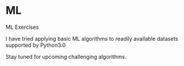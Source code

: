 # ML
ML Exercises

I have tried applying basic ML algorithms to readily available datasets supported by Python3.0

Stay tuned for upcoming challenging algorithms.
